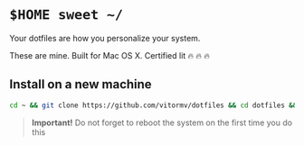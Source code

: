 # `$HOME sweet ~/`

Your dotfiles are how you personalize your system.

These are mine. Built for Mac OS X. Certified lit 🔥 🔥 🔥

## Install on a new machine

```bash
cd ~ && git clone https://github.com/vitormv/dotfiles && cd dotfiles && ./init.sh
```

> **Important!** Do not forget to reboot the system on the first time you do this
